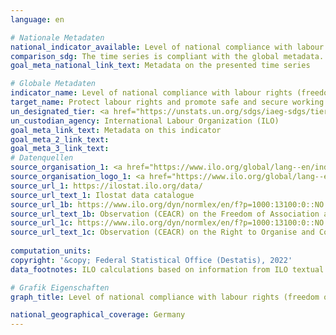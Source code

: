 ```yaml
---
language: en    

# Nationale Metadaten    
national_indicator_available: Level of national compliance with labour rights (freedom of association and collective bargaining) based on International Labour Organization (ILO) textual sources and national legislation    
comparison_sdg: The time series is compliant with the global metadata.    
goal_meta_national_link_text: Metadata on the presented time series    

# Globale Metadaten    
indicator_name: Level of national compliance with labour rights (freedom of association and collective bargaining) based on International Labour Organization (ILO) textual sources and national legislation, by sex and migrant status    
target_name: Protect labour rights and promote safe and secure working environments for all workers, including migrant workers, in particular women migrants, and those in precarious employment    
un_designated_tier: <a href="https://unstats.un.org/sdgs/iaeg-sdgs/tier-classification/" title="Click here for more information on the UN tier classification."  target="_blank">Tier II</a>    
un_custodian_agency: International Labour Organization (ILO)    
goal_meta_link_text: Metadata on this indicator    
goal_meta_2_link_text:     
goal_meta_3_link_text:         
# Datenquellen
source_organisation_1: <a href="https://www.ilo.org/global/lang--en/index.htm"> International Labour Organization (ILO) </a>
source_organisation_logo_1: <a href="https://www.ilo.org/global/lang--en/index.htm"><img src="https://g205sdgs.github.io/sdg-indicators/public/OrgImgEn/ilo.png" alt="Logo ilo" style="height:60px; width:148px"/></a>
source_url_1: https://ilostat.ilo.org/data/
source_url_text_1: Ilostat data catalogue
source_url_1b: https://www.ilo.org/dyn/normlex/en/f?p=1000:13100:0::NO:13100:P13100_COMMENT_ID:4118566
source_url_text_1b: Observation (CEACR) on the Freedom of Association and Protection of the Right to Organise Convention
source_url_1c: https://www.ilo.org/dyn/normlex/en/f?p=1000:13100:0::NO:13100:P13100_COMMENT_ID:4118262
source_url_text_1c: Observation (CEACR) on the Right to Organise and Collective Bargaining Convention
    
computation_units:     
copyright: '&copy; Federal Statistical Office (Destatis), 2022'    
data_footnotes: ILO calculations based on information from ILO textual sources.<br>• Data is only available from 2015.    

# Grafik Eigenschaften    
graph_title: Level of national compliance with labour rights (freedom of association and collective bargaining) based on International Labour Organization (ILO) textual sources and national legislation    

national_geographical_coverage: Germany    
---
```


<span></span>